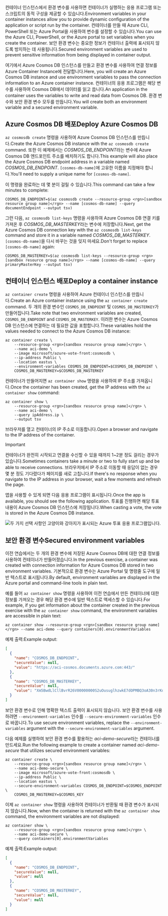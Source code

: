<span data-ttu-id="dd2d2-101">컨테이너 인스턴스에서 환경 변수를 사용하면 컨테이너가 실행하는 응용 프로그램 또는 스크립트의 동적 구성을 제공할 수 있습니다.</span><span class="sxs-lookup"><span data-stu-id="dd2d2-101">Environment variables in your container instances allow you to provide dynamic configuration of the application or script run by the container.</span></span> <span data-ttu-id="dd2d2-102">컨테이너를 만들 때 Azure CLI, PowerShell 또는 Azure Portal을 사용하여 변수를 설정할 수 있습니다.</span><span class="sxs-lookup"><span data-stu-id="dd2d2-102">You can use the Azure CLI, PowerShell, or the Azure portal to set variables when you create the container.</span></span> <span data-ttu-id="dd2d2-103">보안 환경 변수는 중요한 정보가 컨테이너 출력에 표시되지 않도록 방지하는 데 사용됩니다.</span><span class="sxs-lookup"><span data-stu-id="dd2d2-103">Secured environment variables are used to prevent sensitive information from being displayed in container output.</span></span>

<span data-ttu-id="dd2d2-104">여기에서 Azure Cosmos DB 인스턴스를 만들고 환경 변수를 사용하여 연결 정보를 Azure Container Instance에 전달합니다.</span><span class="sxs-lookup"><span data-stu-id="dd2d2-104">Here, you will create an Azure Cosmos DB instance and use environment variables to pass the connection information to an Azure container instance.</span></span> <span data-ttu-id="dd2d2-105">컨테이너의 응용 프로그램은 해당 변수를 사용하여 Cosmos DB에서 데이터를 읽고 씁니다.</span><span class="sxs-lookup"><span data-stu-id="dd2d2-105">An application in the container uses the variables to write and read data from Cosmos DB.</span></span> <span data-ttu-id="dd2d2-106">환경 변수와 보안 환경 변수 모두를 만듭니다.</span><span class="sxs-lookup"><span data-stu-id="dd2d2-106">You will create both an environment variable and a secured environment variable.</span></span>

## <a name="deploy-azure-cosmos-db"></a><span data-ttu-id="dd2d2-107">Azure Cosmos DB 배포</span><span class="sxs-lookup"><span data-stu-id="dd2d2-107">Deploy Azure Cosmos DB</span></span>

<span data-ttu-id="dd2d2-108">`az cosmosdb create` 명령을 사용하여 Azure Cosmos DB 인스턴스를 만듭니다.</span><span class="sxs-lookup"><span data-stu-id="dd2d2-108">Create the Azure Cosmos DB instance with the `az cosmosdb create` command.</span></span> <span data-ttu-id="dd2d2-109">또한 이 예제에서는 *COSMOS_DB_ENDPOINT*라는 변수에 Azure Cosmos DB 엔드포인트 주소를 배치하기도 합니다.</span><span class="sxs-lookup"><span data-stu-id="dd2d2-109">This example will also place the Azure Cosmos DB endpoint address in a variable named *COSMOS_DB_ENDPOINT*.</span></span> <span data-ttu-id="dd2d2-110">`[cosmos-db-name]`에 고유한 이름을 지정해야 합니다.</span><span class="sxs-lookup"><span data-stu-id="dd2d2-110">You'll need to supply a unique name for `[cosmos-db-name]`.</span></span>

<span data-ttu-id="dd2d2-111">이 명령을 완료하는 데 몇 분이 걸릴 수 있습니다.</span><span class="sxs-lookup"><span data-stu-id="dd2d2-111">This command can take a few minutes to complete:</span></span>

```azurecli
COSMOS_DB_ENDPOINT=$(az cosmosdb create --resource-group <rgn>[sandbox resource group name]</rgn> --name [cosmos-db-name] --query documentEndpoint --output tsv)
```

<span data-ttu-id="dd2d2-112">그런 다음, `az cosmosdb list-keys` 명령을 사용하여 Azure Cosmos DB 연결 키를 가져온 후 *COSMOS_DB_MASTERKEY*라는 변수에 저장합니다.</span><span class="sxs-lookup"><span data-stu-id="dd2d2-112">Next, get the Azure Cosmos DB connection key with the `az cosmosdb list-keys` command and store it in a variable named *COSMOS_DB_MASTERKEY*.</span></span> <span data-ttu-id="dd2d2-113">`[cosmos-db-name]`을 다시 바꾸는 것을 잊지 마세요.</span><span class="sxs-lookup"><span data-stu-id="dd2d2-113">Don't forget to replace `[cosmos-db-name]` again:</span></span>

```azurecli
COSMOS_DB_MASTERKEY=$(az cosmosdb list-keys --resource-group <rgn>[sandbox resource group name]</rgn> --name [cosmos-db-name] --query primaryMasterKey --output tsv)
```

## <a name="deploy-a-container-instance"></a><span data-ttu-id="dd2d2-114">컨테이너 인스턴스 배포</span><span class="sxs-lookup"><span data-stu-id="dd2d2-114">Deploy a container instance</span></span>

<span data-ttu-id="dd2d2-115">`az container create` 명령을 사용하여 Azure 컨테이너 인스턴스를 만듭니다.</span><span class="sxs-lookup"><span data-stu-id="dd2d2-115">Create an Azure container instance using the `az container create` command.</span></span> <span data-ttu-id="dd2d2-116">두 개의 환경 변수인 `COSMOS_DB_ENDPOINT` 및 `COSMOS_DB_MASTERKEY`가 만들어집니다.</span><span class="sxs-lookup"><span data-stu-id="dd2d2-116">Take note that two environment variables are created, `COSMOS_DB_ENDPOINT` and `COSMOS_DB_MASTERKEY`.</span></span> <span data-ttu-id="dd2d2-117">이러한 변수는 Azure Cosmos DB 인스턴스에 연결하는 데 필요한 값을 포함합니다.</span><span class="sxs-lookup"><span data-stu-id="dd2d2-117">These variables hold the values needed to connect to the Azure Cosmos DB instance:</span></span>

```azurecli
az container create \
    --resource-group <rgn>[sandbox resource group name]</rgn> \
    --name aci-demo \
    --image microsoft/azure-vote-front:cosmosdb \
    --ip-address Public \
    --location eastus \
    --environment-variables COSMOS_DB_ENDPOINT=$COSMOS_DB_ENDPOINT \
    COSMOS_DB_MASTERKEY=$COSMOS_DB_MASTERKEY
```

<span data-ttu-id="dd2d2-118">컨테이너가 만들어지면 `az container show` 명령을 사용하여 IP 주소를 가져옵니다.</span><span class="sxs-lookup"><span data-stu-id="dd2d2-118">Once the container has been created, get the IP address with the `az container show` command:</span></span>

```azurecli
az container show \
    --resource-group <rgn>[sandbox resource group name]</rgn> \
    --name aci-demo \
    --query ipAddress.ip \
    --output tsv
```

<span data-ttu-id="dd2d2-119">브라우저를 열고 컨테이너의 IP 주소로 이동합니다.</span><span class="sxs-lookup"><span data-stu-id="dd2d2-119">Open a browser and navigate to the IP address of the container.</span></span> 

> [!IMPORTANT]
> <span data-ttu-id="dd2d2-120">컨테이너가 완전히 시작되고 연결을 수신할 수 있을 때까지 1~2분 정도 걸리는 경우가 있습니다.</span><span class="sxs-lookup"><span data-stu-id="dd2d2-120">Sometimes containers take a minute or two to fully start up and be able to receive connections.</span></span> <span data-ttu-id="dd2d2-121">브라우저에서 IP 주소로 이동할 때 응답이 없는 경우 몇 분 정도 기다렸다가 페이지를 새로 고칩니다.</span><span class="sxs-lookup"><span data-stu-id="dd2d2-121">If there's no response when you navigate to the IP address in your browser,  wait a few moments and refresh the page.</span></span>

 <span data-ttu-id="dd2d2-122">앱을 사용할 수 있게 되면 다음 응용 프로그램이 표시됩니다.</span><span class="sxs-lookup"><span data-stu-id="dd2d2-122">Once the app is available, you should see the following application.</span></span> <span data-ttu-id="dd2d2-123">투표를 진행하면 해당 투표 내용이 Azure Cosmos DB 인스턴스에 저장됩니다.</span><span class="sxs-lookup"><span data-stu-id="dd2d2-123">When casting a vote, the vote is stored in the Azure Cosmos DB instance.</span></span>

![두 가지 선택 사항인 고양이와 강아지가 표시되는 Azure 투표 응용 프로그램입니다.](../media/4-azure-vote.png)

## <a name="secured-environment-variables"></a><span data-ttu-id="dd2d2-125">보안 환경 변수</span><span class="sxs-lookup"><span data-stu-id="dd2d2-125">Secured environment variables</span></span>

<span data-ttu-id="dd2d2-126">이전 연습에서는 두 개의 환경 변수에 저장된 Azure Cosmos DB에 대한 연결 정보를 사용하여 컨테이너가 만들어졌습니다.</span><span class="sxs-lookup"><span data-stu-id="dd2d2-126">In the previous exercise, a container was created with connection information for Azure Cosmos DB stored in two environment variables.</span></span> <span data-ttu-id="dd2d2-127">기본적으로 환경 변수는 Azure Portal 및 명령줄 도구에 일반 텍스트로 표시됩니다.</span><span class="sxs-lookup"><span data-stu-id="dd2d2-127">By default, environment variables are displayed in the Azure portal and command-line tools in plain text.</span></span>

<span data-ttu-id="dd2d2-128">예를 들어 `az container show` 명령을 사용하여 이전 연습에서 만든 컨테이너에 대한 정보를 가져오는 경우 해당 환경 변수에 일반 텍스트로 액세스할 수 있습니다.</span><span class="sxs-lookup"><span data-stu-id="dd2d2-128">For example, if you get information about the container created in the previous exercise with the `az container show` command, the environment variables are accessible in plain text:</span></span>

```azurecli
az container show --resource-group <rgn>[sandbox resource group name]</rgn> --name aci-demo --query containers[0].environmentVariables
```

<span data-ttu-id="dd2d2-129">예제 출력:</span><span class="sxs-lookup"><span data-stu-id="dd2d2-129">Example output:</span></span>

```json
[
  {
    "name": "COSMOS_DB_ENDPOINT",
    "secureValue": null,
    "value": "https://aci-cosmos.documents.azure.com:443/"
  },
  {
    "name": "COSMOS_DB_MASTERKEY",
    "secureValue": null,
    "value": "Xm5BwdLlCllBvrR26V00000000S2uOusuglhzwkE7dOPMBQ3oA30n3rKd8PKA13700000000095ynys863Ghgw=="
  }
]
```

보안 환경 변수로 인해 명확한 텍스트 출력이 표시되지 않습니다. <span data-ttu-id="dd2d2-131">보안 환경 변수를 사용하려면 `--environment-variables` 인수를 `--secure-environment-variables` 인수로 바꿉니다.</span><span class="sxs-lookup"><span data-stu-id="dd2d2-131">To use secure environment variables, replace the `--environment-variables` argument with the `--secure-environment-variables` argument.</span></span>

<span data-ttu-id="dd2d2-132">다음 예제를 실행하여 보안 환경 변수를 활용하는 *aci-demo-secure*라는 컨테이너를 만드세요.</span><span class="sxs-lookup"><span data-stu-id="dd2d2-132">Run the following example to create a container named *aci-demo-secure* that utilizes secured environment variables:</span></span>

```azurecli
az container create \
    --resource-group <rgn>[sandbox resource group name]</rgn> \
    --name aci-demo-secure \
    --image microsoft/azure-vote-front:cosmosdb \
    --ip-address Public \
    --location eastus \
    --secure-environment-variables COSMOS_DB_ENDPOINT=$COSMOS_ENDPOINT \
    COSMOS_DB_MASTERKEY=$COSMOS_KEY
```

<span data-ttu-id="dd2d2-133">이제 `az container show` 명령을 사용하여 컨테이너가 반환될 때 환경 변수가 표시되지 않습니다.</span><span class="sxs-lookup"><span data-stu-id="dd2d2-133">Now, when the container is returned with the `az container show` command, the environment variables are not displayed:</span></span>

```azurecli
az container show \
    --resource-group <rgn>[sandbox resource group name]</rgn> \
    --name aci-demo-secure \
    --query containers[0].environmentVariables
```

<span data-ttu-id="dd2d2-134">예제 출력:</span><span class="sxs-lookup"><span data-stu-id="dd2d2-134">Example output:</span></span>

```json
[
  {
    "name": "COSMOS_DB_ENDPOINT",
    "secureValue": null,
    "value": null
  },
  {
    "name": "COSMOS_DB_MASTERKEY",
    "secureValue": null,
    "value": null
  }
]
```